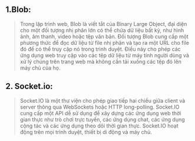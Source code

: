 ## 1.Blob:
> Trong lập trình web, Blob là viết tắt của Binary Large Object, đại diện cho một đối tượng nhị phân lớn có thể chứa dữ liệu bất kỳ, như hình ảnh, âm thanh, video hoặc tệp văn bản. Đối tượng Blob cung cấp một phương thức để đọc dữ liệu từ file nhị phân và tạo ra một URL cho file đó để có thể truy cập nó trong trình duyệt. Điều này cho phép các ứng dụng web truy cập vào các tệp dữ liệu từ máy tính người dùng và xử lý chúng trên trang web mà không cần tải xuống các tệp đó lên máy chủ của họ.

## 2. Socket.io:
> Socket.IO là một thư viện cho phép giao tiếp hai chiều giữa client và server thông qua WebSockets hoặc HTTP long-polling. Socket.IO cung cấp một API dễ sử dụng để xây dựng các ứng dụng web thời gian thực như trò chơi trực tuyến, các ứng dụng chat, các ứng dụng cộng tác và các ứng dụng theo dõi thời gian thực. Socket.IO hoạt động trên mọi trình duyệt, thiết bị di động và máy chủ.






